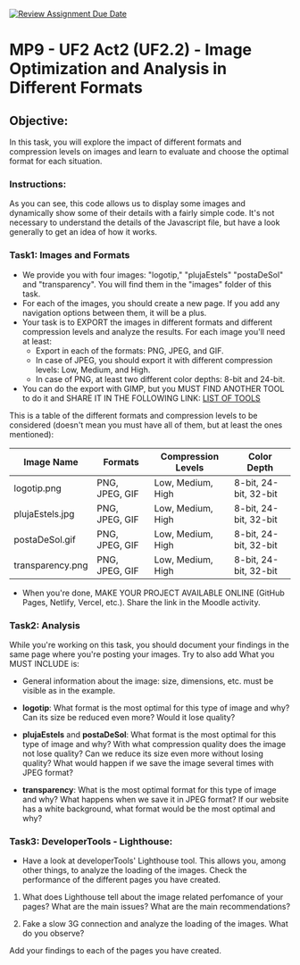 [![Review Assignment Due Date](https://classroom.github.com/assets/deadline-readme-button-24ddc0f5d75046c5622901739e7c5dd533143b0c8e959d652212380cedb1ea36.svg)](https://classroom.github.com/a/SM0Un0ri)
# MP9 - UF2 Act2 (UF2.2) - Image Optimization and Analysis in Different Formats

## Objective:

In this task, you will explore the impact of different formats and compression levels on images and learn to evaluate and choose the optimal format for each situation.

### Instructions:

As you can see, this code allows us to display some images and dynamically show some of their details with a fairly simple code. It's not necessary to understand the details of the Javascript file, but have a look generally to get an idea of how it works.

### Task1: Images and Formats

- We provide you with four images: "logotip," "plujaEstels" "postaDeSol" and "transparency". You will find them in the "images" folder of this task.
- For each of the images, you should create a new page. If you add any navigation options between them, it will be a plus.
- Your task is to EXPORT the images in different formats and different compression levels and analyze the results. For each image you'll need at least:
  - Export in each of the formats: PNG, JPEG, and GIF.
  - In case of JPEG, you should export it with different compression levels: Low, Medium, and High.
  - In case of PNG, at least two different color depths: 8-bit and 24-bit.
- You can do the export with GIMP, but you MUST FIND ANOTHER TOOL to do it and SHARE IT IN THE FOLLOWING LINK: [LIST OF TOOLS](https://docs.google.com/spreadsheets/d/1M1cjVm03rX554sMzXRX8MlUFjs7kVy1eBQyo01bVSzY/edit?usp=sharing)

This is a table of the different formats and compression levels to be considered (doesn't mean you must have all of them, but at least the ones mentioned):

| Image Name       | Formats        | Compression Levels | Color Depth           |
| ---------------- | -------------- | ------------------ | --------------------- |
| logotip.png      | PNG, JPEG, GIF | Low, Medium, High  | 8-bit, 24-bit, 32-bit |
| plujaEstels.jpg  | PNG, JPEG, GIF | Low, Medium, High  | 8-bit, 24-bit, 32-bit |
| postaDeSol.gif   | PNG, JPEG, GIF | Low, Medium, High  | 8-bit, 24-bit, 32-bit |
| transparency.png | PNG, JPEG, GIF | Low, Medium, High  | 8-bit, 24-bit, 32-bit |

- When you're done, MAKE YOUR PROJECT AVAILABLE ONLINE (GitHub Pages, Netlify, Vercel, etc.). Share the link in the Moodle activity.

### Task2: Analysis

While you're working on this task, you should document your findings in the same page where you're posting your images. Try to also add What you MUST INCLUDE is:

- General information about the image: size, dimensions, etc. must be visible as in the example.

- **logotip**: What format is the most optimal for this type of image and why? Can its size be reduced even more? Would it lose quality?
- **plujaEstels** and **postaDeSol**: What format is the most optimal for this type of image and why? With what compression quality does the image not lose quality? Can we reduce its size even more without losing quality? What would happen if we save the image several times with JPEG format?
- **transparency**: What is the most optimal format for this type of image and why? What happens when we save it in JPEG format? If our website has a white background, what format would be the most optimal and why?

### Task3: DeveloperTools - Lighthouse:

- Have a look at developerTools' Lighthouse tool. This allows you, among other things, to analyze the loading of the images. Check the performance of the different pages you have created.

1. What does Lighthouse tell about the image related perfomance of your pages? What are the main issues? What are the main recommendations?

2. Fake a slow 3G connection and analyze the loading of the images. What do you observe?

Add your findings to each of the pages you have created.
